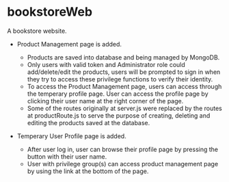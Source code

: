 # bookstoreWeb
A bookstore website.

- Product Management page is added.
  -  Products are saved into database and being managed by MongoDB.
  -  Only users with valid token and Administrator role could add/delete/edit the products, users will be prompted to sign in when they try to access these privilege functions to verify their identity.
  - To access the Product Management page, users can access through the temperary profile page. User can access the profile page by clicking their user name at the right corner of the page.
  -  Some of the routes originally at server.js were replaced by the routes at productRoute.js to serve the purpose of creating, deleting and editing the products saved at the database. 

- Temperary User Profile page is added.
  - After user log in, user can browse their profile page by pressing the button with their user name.
  - User with privilege group(s) can access product management page by using the link at the bottom of the page.
